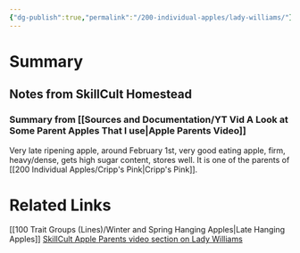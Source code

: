 ```yaml
---
{"dg-publish":true,"permalink":"/200-individual-apples/lady-williams/"}
---
```


# Summary



## Notes from SkillCult Homestead
### Summary from [[Sources and Documentation/YT Vid A Look at Some Parent Apples That I use\|Apple Parents Video]]
Very late ripening apple, around February 1st, very good eating apple, firm, heavy/dense, gets high sugar content, stores well. It is one of the parents of [[200 Individual Apples/Cripp's Pink\|Cripp's Pink]].

# Related Links
[[100 Trait Groups (Lines)/Winter and Spring Hanging Apples\|Late Hanging Apples]]
[SkillCult Apple Parents video section on Lady Williams](https://youtu.be/LIAM1_1z5IU?t=850)

